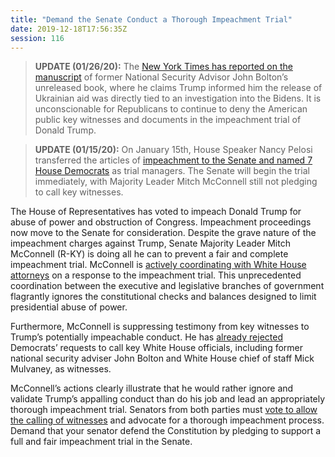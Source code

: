 ```yaml
---
title: "Demand the Senate Conduct a Thorough Impeachment Trial"
date: 2019-12-18T17:56:35Z
session: 116
---
```

>**UPDATE (01/26/20):** The [New York Times has reported on the manuscript](https://www.nytimes.com/2020/01/26/us/politics/trump-bolton-book-ukraine.html) of former National Security Advisor John Bolton’s unreleased book, where he claims Trump informed him the release of Ukrainian aid was directly tied to an investigation into the Bidens. It is unconscionable for Republicans to continue to deny the American public key witnesses and documents in the impeachment trial of Donald Trump.

>**UPDATE (01/15/20):** On January 15th, House Speaker Nancy Pelosi transferred the articles of [impeachment to the Senate and named 7 House Democrats](https://www.nbcnews.com/politics/politics-news/pelosi-calls-witnesses-trump-trial-after-new-evidence-n1116091) as trial managers. The Senate will begin the trial immediately, with Majority Leader Mitch McConnell still not pledging to call key witnesses. 

The House of Representatives has voted to impeach Donald Trump for abuse of power and obstruction of Congress. Impeachment proceedings now move to the Senate for consideration. Despite the grave nature of the impeachment charges against Trump, Senate Majority Leader Mitch McConnell (R-KY) is doing all he can to prevent a fair and complete impeachment trial. McConnell is [actively coordinating with White House attorneys](https://www.nytimes.com/2019/12/13/us/politics/mcconnell-white-house-impeachment-trial.html) on a response to the impeachment trial. This unprecedented coordination between the executive and legislative branches of government flagrantly ignores the constitutional checks and balances designed to limit presidential abuse of power. 

Furthermore, McConnell is suppressing testimony from key witnesses to Trump’s potentially impeachable conduct. He has [already rejected](https://www.nytimes.com/2019/12/17/us/politics/trump-impeachment.html) Democrats’ requests to call key White House officials, including former national security adviser John Bolton and White House chief of staff Mick Mulvaney, as witnesses. 

McConnell’s actions clearly illustrate that he would rather ignore and validate Trump’s appalling conduct than do his job and lead an appropriately thorough impeachment trial. Senators from both parties must [vote to allow the calling of witnesses](https://www.cnn.com/2019/12/16/politics/senate-rules-impeachment-trial/index.html) and advocate for a thorough impeachment process.  Demand that your senator defend the Constitution by pledging to support a full and fair impeachment trial in the Senate. 

